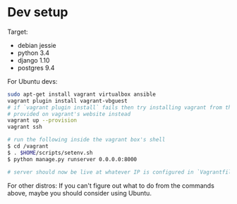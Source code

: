# Dev setup

Target:

- debian jessie
- python 3.4
- django 1.10
- postgres 9.4

For Ubuntu devs:

```bash
sudo apt-get install vagrant virtualbox ansible
vagrant plugin install vagrant-vbguest
# if `vagrant plugin install` fails then try installing vagrant from the .deb
# provided on vagrant's website instead
vagrant up --provision
vagrant ssh

# run the following inside the vagrant box's shell
$ cd /vagrant
$ . $HOME/scripts/setenv.sh
$ python manage.py runserver 0.0.0.0:8000

# server should now be live at whatever IP is configured in `Vagrantfile`.
```

For other distros: If you can't figure out what to do from the commands above,
maybe you should consider using Ubuntu.
